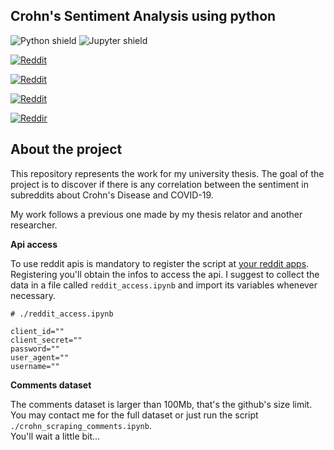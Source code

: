 ## Crohn's Sentiment Analysis using python

![Python shield](https://img.shields.io/badge/-Python-yellow?logo=Python)
![Jupyter shield](https://img.shields.io/badge/-Jupyter-white?logo=Jupyter)


[![Reddit](https://img.shields.io/reddit/subreddit-subscribers/CrohnsDisease?style=social)](https://www.reddit.com/r/CrohnsDisease/)


[![Reddit](https://img.shields.io/reddit/subreddit-subscribers/IBD?style=social)](https://www.reddit.com/r/IBD/)


[![Reddit](https://img.shields.io/reddit/subreddit-subscribers/ibs?style=social)](https://www.reddit.com/r/ibs/)


[![Reddir](https://img.shields.io/reddit/subreddit-subscribers/UlcerativeColitis?style=social)](https://www.reddit.com/r/UlcerativeColitis/)

## About the project

This repository represents the work for my university thesis.
The goal of the project is to discover if there is any correlation between the sentiment in subreddits about Crohn's Disease and COVID-19.

My work follows a previous one made by my thesis relator and another researcher.

**Api access**

To use reddit apis is mandatory to register the script at [your reddit apps](https://reddit.com/prefs/apps). Registering you'll obtain the infos to access the api.
I suggest to collect the data in a file called `reddit_access.ipynb` and import its variables whenever necessary.

```
# ./reddit_access.ipynb

client_id=""
client_secret=""
password=""
user_agent=""
username=""
```

**Comments dataset**

The comments dataset is larger than 100Mb, that's the github's size limit.
You may contact me for the full dataset or just run the script `./crohn_scraping_comments.ipynb`.  
You'll wait a little bit...

